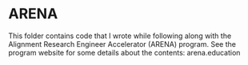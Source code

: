 # ARENA

This folder contains code that I wrote while following along with the Alignment Research Engineer Accelerator (ARENA) program. See the program website for some details about the contents: arena.education
